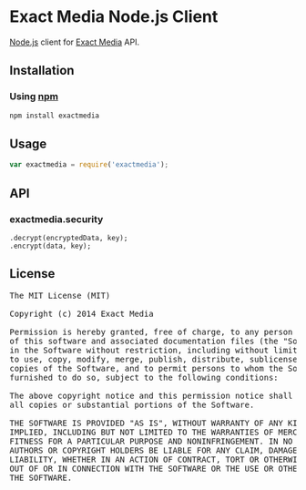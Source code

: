 # Exact Media Node.js Client


[Node.js](http://nodejs.org/) client for [Exact Media](http://www.exactmedia.io/) API.


## Installation

### Using [npm](https://www.npmjs.org/)

```sh
npm install exactmedia
```


## Usage

```js
var exactmedia = require('exactmedia');
```


## API

### exactmedia.security

```
.decrypt(encryptedData, key);
.encrypt(data, key);
```


## License

<pre>
The MIT License (MIT)

Copyright (c) 2014 Exact Media

Permission is hereby granted, free of charge, to any person obtaining a copy
of this software and associated documentation files (the "Software"), to deal
in the Software without restriction, including without limitation the rights
to use, copy, modify, merge, publish, distribute, sublicense, and/or sell
copies of the Software, and to permit persons to whom the Software is
furnished to do so, subject to the following conditions:

The above copyright notice and this permission notice shall be included in
all copies or substantial portions of the Software.

THE SOFTWARE IS PROVIDED "AS IS", WITHOUT WARRANTY OF ANY KIND, EXPRESS OR
IMPLIED, INCLUDING BUT NOT LIMITED TO THE WARRANTIES OF MERCHANTABILITY,
FITNESS FOR A PARTICULAR PURPOSE AND NONINFRINGEMENT. IN NO EVENT SHALL THE
AUTHORS OR COPYRIGHT HOLDERS BE LIABLE FOR ANY CLAIM, DAMAGES OR OTHER
LIABILITY, WHETHER IN AN ACTION OF CONTRACT, TORT OR OTHERWISE, ARISING FROM,
OUT OF OR IN CONNECTION WITH THE SOFTWARE OR THE USE OR OTHER DEALINGS IN
THE SOFTWARE.
</pre>
